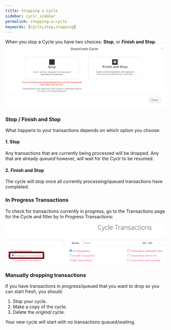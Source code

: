 ```yaml
---
title: Stopping a Cycle
sidebar: cyclr_sidebar
permalink: stopping-a-cycle
keywords: [cycle,stop,stopping]
---
```


When you stop a Cycle you have two choices:
**Stop**, or **Finish and Stop**.
![Deactivate Cycle Popup](./images/deactivate-cycle.png)


### Stop / Finish and Stop

What happens to your transactions depends on which option you choose:

#### 1. Stop

Any transactions that are currently being processed will be dropped.  Any that are already *queued* however, will wait for the Cyclr to be resumed.

#### 2. Finish and Stop

The cycle will stop once all currently processing/queued transactions have completed.

### In Progress Transactions

To check for transactions currently in progress, go to the Transactions page for the Cycle and filter by In Progress Transactions:

![In Progress Transactions Filter](./images/in-progress-txns.png)

### Manually dropping transactions

If you have transactions in progress/queued that you want to drop so you can start fresh, you should:

1. Stop your cycle.
2. Make a copy of the cycle.
3. Delete the *original* cycle.

Your new cycle will start with no transactions queued/waiting.
